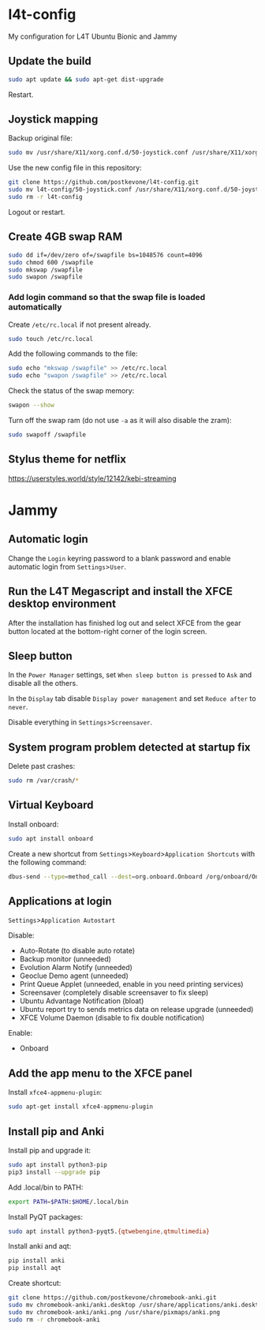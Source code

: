 # l4t-config
My configuration for L4T Ubuntu Bionic and Jammy

## Update the build

```bash
sudo apt update && sudo apt-get dist-upgrade
```

Restart.

## Joystick mapping

Backup original file:

```bash
sudo mv /usr/share/X11/xorg.conf.d/50-joystick.conf /usr/share/X11/xorg.conf.d/50-joystick.conf.bak
```

Use the new config file in this repository:

```bash
git clone https://github.com/postkevone/l4t-config.git
sudo mv l4t-config/50-joystick.conf /usr/share/X11/xorg.conf.d/50-joystick.conf
sudo rm -r l4t-config
```

Logout or restart.

## Create 4GB swap RAM

```bash
sudo dd if=/dev/zero of=/swapfile bs=1048576 count=4096
sudo chmod 600 /swapfile
sudo mkswap /swapfile
sudo swapon /swapfile
```

### Add login command so that the swap file is loaded automatically

Create `/etc/rc.local` if not present already.

```bash
sudo touch /etc/rc.local
```

Add the following commands to the file:

```bash
sudo echo "mkswap /swapfile" >> /etc/rc.local
sudo echo "swapon /swapfile" >> /etc/rc.local
```

Check the status of the swap memory:

```bash
swapon --show
```

Turn off the swap ram (do not use `-a` as it will also disable the zram):
```bash
sudo swapoff /swapfile
```

## Stylus theme for netflix

https://userstyles.world/style/12142/kebi-streaming

# Jammy

## Automatic login

Change the `Login` keyring password to a blank password and enable automatic login from `Settings`>`User`.

## Run the L4T Megascript and install the XFCE desktop environment

After the installation has finished log out and select XFCE from the gear button located at the bottom-right corner of the login screen.

## Sleep button

In the `Power Manager` settings, set `When sleep button is pressed` to `Ask` and disable all the others.

In the `Display` tab disable `Display power management` and set `Reduce after` to `never`.

Disable everything in `Settings`>`Screensaver`.

## System program problem detected at startup fix

Delete past crashes:
```bash
sudo rm /var/crash/*
```

## Virtual Keyboard

Install onboard:

```bash
sudo apt install onboard
```

Create a new shortcut from `Settings`>`Keyboard`>`Application Shortcuts` with the following command:

```bash
dbus-send --type=method_call --dest=org.onboard.Onboard /org/onboard/Onboard/Keyboard org.onboard.Onboard.Keyboard.ToggleVisible
```

## Applications at login

`Settings`>`Application Autostart`

Disable:

- Auto-Rotate (to disable auto rotate)
- Backup monitor (unneeded)
- Evolution Alarm Notify (unneeded)
- Geoclue Demo agent (unneeded)
- Print Queue Applet (unneeded, enable in you need printing services)
- Screensaver (completely disable screensaver to fix sleep)
- Ubuntu Advantage Notification (bloat)
- Ubuntu report try to sends metrics data on release upgrade (unneeded)
- XFCE Volume Daemon (disable to fix double notification)

Enable:

- Onboard

## Add the app menu to the XFCE panel

Install `xfce4-appmenu-plugin`:

```bash
sudo apt-get install xfce4-appmenu-plugin
```

## Install pip and Anki

Install pip and upgrade it:

```bash
sudo apt install python3-pip
pip3 install --upgrade pip
```

Add .local/bin to PATH:

```bash
export PATH=$PATH:$HOME/.local/bin
```

Install PyQT packages:

```bash
sudo apt install python3-pyqt5.{qtwebengine,qtmultimedia}
```

Install anki and aqt:

```bash
pip install anki
pip install aqt
```

Create shortcut:

```bash
git clone https://github.com/postkevone/chromebook-anki.git
sudo mv chromebook-anki/anki.desktop /usr/share/applications/anki.desktop
sudo mv chromebook-anki/anki.png /usr/share/pixmaps/anki.png
sudo rm -r chromebook-anki
```